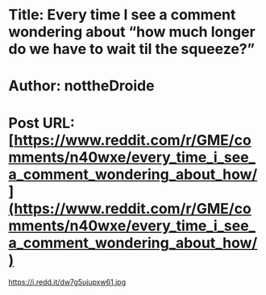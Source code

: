 # Title: Every time I see a comment wondering about “how much longer do we have to wait til the squeeze?”
# Author: nottheDroide
# Post URL: [https://www.reddit.com/r/GME/comments/n40wxe/every_time_i_see_a_comment_wondering_about_how/](https://www.reddit.com/r/GME/comments/n40wxe/every_time_i_see_a_comment_wondering_about_how/)


https://i.redd.it/dw7g5ujupxw61.jpg